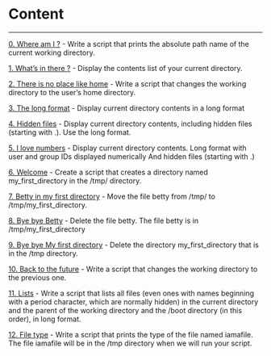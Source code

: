 # Content
---
[0. Where am I ?](0-current_working_directory) - Write a script that prints the absolute path name of the current working directory.

[1. What’s in there ?](1-listit) - Display the contents list of your current directory.

[2. There is no place like home](2-bring_me_home) - Write a script that changes the working directory to the user’s home directory.

[3. The long format](3-listfiles) - Display current directory contents in a long format

[4. Hidden files](4-listmorefiles) - Display current directory contents, including hidden files (starting with .). Use the long format.

[5. I love numbers](5-listfilesdigitonly) - Display current directory contents. Long format with user and group IDs displayed numerically And hidden files (starting with .)

[6. Welcome](6-firstdirectory) - Create a script that creates a directory named my_first_directory in the /tmp/ directory.

[7. Betty in my first directory](7-movethatfile) - Move the file betty from /tmp/ to /tmp/my_first_directory.

[8. Bye bye Betty](8-firstdelete) - Delete the file betty. The file betty is in /tmp/my_first_directory

[9. Bye bye My first directory](9-firstdirdeletion) - Delete the directory my_first_directory that is in the /tmp directory.

[10. Back to the future](10-back) - Write a script that changes the working directory to the previous one.

[11. Lists](11-lists) - Write a script that lists all files (even ones with names beginning with a period character, which are normally hidden) in the current directory and the parent of the working directory and the /boot directory (in this order), in long format.

[12. File type](12-file_type) - Write a script that prints the type of the file named iamafile. The file iamafile will be in the /tmp directory when we will run your script.
